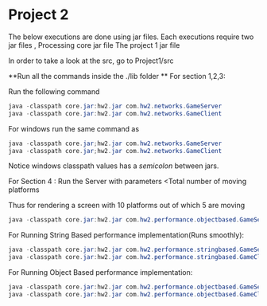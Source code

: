 # Project 2

The below executions are done using jar files. 
Each executions require two jar files , 
Processing core jar file
The project 1 jar file

In order to take a look at the src, go to Project1/src 

**Run all the commands inside the ./lib folder **
For section 1,2,3:

Run the following command
```java
java -classpath core.jar:hw2.jar com.hw2.networks.GameServer
java -classpath core.jar:hw2.jar com.hw2.networks.GameClient
```

For windows run the same command as 
```java
java -classpath core.jar;hw2.jar com.hw2.networks.GameServer
java -classpath core.jar;hw2.jar com.hw2.networks.GameClient
```
Notice windows classpath values has a *semicolon* between jars.


For Section 4 :
Run the Server with parameters <Total Number of platforms > <Total number of moving platforms

Thus for rendering a screen with 10 platforms out of which 5 are moving
```java
java -classpath core.jar:hw2.jar com.hw2.performance.objectbased.GameServer 10 5
```
For Running String Based performance implementation(Runs smoothly):
```java
java -classpath core.jar:hw2.jar com.hw2.performance.stringbased.GameServer 10 5 
java -classpath core.jar:hw2.jar com.hw2.performance.stringbased.GameClient
```

For Running Object Based performance implementation:
```java
java -classpath core.jar:hw2.jar com.hw2.performance.objectbased.GameServer 10 5 
java -classpath core.jar:hw2.jar com.hw2.performance.objectbased.GameClient
```
